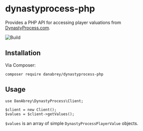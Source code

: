 # dynastyprocess-php

Provides a PHP API for accessing player valuations from [DynastyProcess.com](https://dynastyprocess.com/).

![Build](https://github.com/danabrey/dynastyprocess-php/workflows/PHP%20Composer/badge.svg)

## Installation

Via Composer:

`composer require danabrey/dynastyprocess-php`

## Usage

```
use DanAbrey\DynastyProcess\Client;

$client = new Client();
$values = $client->getValues();
```

`$values` is an array of simple `DynastyProcessPlayerValue` objects.
